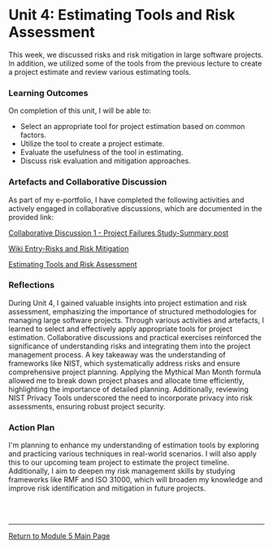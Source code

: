 # Unit 4: Estimating Tools and Risk Assessment

This week, we discussed risks and risk mitigation in large software projects. In addition, we utilized some of the tools from the previous lecture to create a project estimate and review various estimating tools.

### Learning Outcomes
On completion of this unit, I will be able to:
 - Select an appropriate tool for project estimation based on common factors.
 - Utilize the tool to create a project estimate.
 - Evaluate the usefulness of the tool in estimating.
 - Discuss risk evaluation and mitigation approaches.

### Artefacts and Collaborative Discussion 
As part of my e-portfolio, I have completed the following activities and actively engaged in collaborative discussions, which are documented in the provided link:

[Collaborative Discussion 1 - Project Failures Study-Summary post](SEPM_Unit04_SummaryPost.pdf)

[Wiki Entry-Risks and Risk Mitigation](SEPM_Unit04_Wiki.md)

[Estimating Tools and Risk Assessment](SEPM_Unit04_Seminar.md)


### Reflections
During Unit 4, I gained valuable insights into project estimation and risk assessment, emphasizing the importance of structured methodologies for managing large software projects. Through various activities and artefacts, I learned to select and effectively apply appropriate tools for project estimation. Collaborative discussions and practical exercises reinforced the significance of understanding risks and integrating them into the project management process. A key takeaway was the understanding of frameworks like NIST, which systematically address risks and ensure comprehensive project planning. Applying the Mythical Man Month formula allowed me to break down project phases and allocate time efficiently, highlighting the importance of detailed planning. Additionally, reviewing NIST Privacy Tools underscored the need to incorporate privacy into risk assessments, ensuring robust project security.

### Action Plan
I'm planning to enhance my understanding of estimation tools by exploring and practicing various techniques in real-world scenarios. I will also apply this to our upcoming team project to estimate the project timeline. Additionally, I aim to deepen my risk management skills by studying frameworks like RMF and ISO 31000, which will broaden my knowledge and improve risk identification and mitigation in future projects.

<br><br>

--- 

[Return to Module 5 Main Page](SEPM_main.md)
